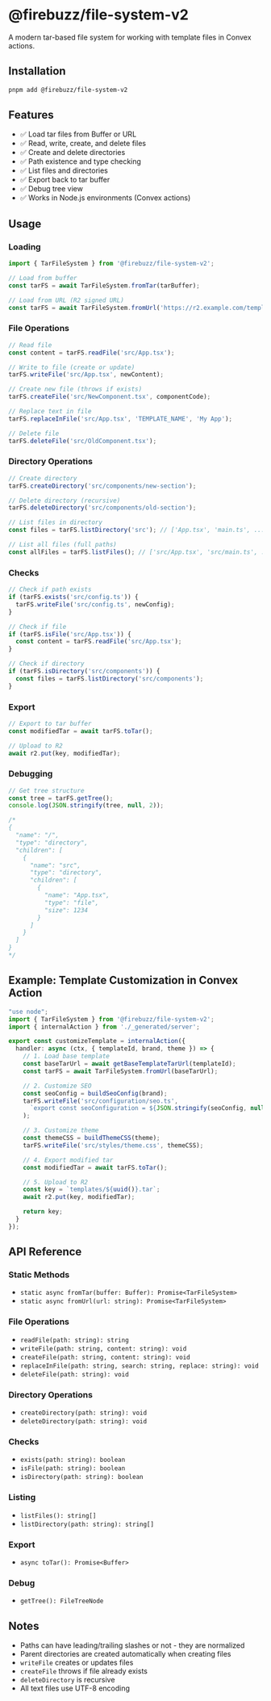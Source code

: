 # @firebuzz/file-system-v2

A modern tar-based file system for working with template files in Convex actions.

## Installation

```bash
pnpm add @firebuzz/file-system-v2
```

## Features

- ✅ Load tar files from Buffer or URL
- ✅ Read, write, create, and delete files
- ✅ Create and delete directories
- ✅ Path existence and type checking
- ✅ List files and directories
- ✅ Export back to tar buffer
- ✅ Debug tree view
- ✅ Works in Node.js environments (Convex actions)

## Usage

### Loading

```typescript
import { TarFileSystem } from '@firebuzz/file-system-v2';

// Load from buffer
const tarFS = await TarFileSystem.fromTar(tarBuffer);

// Load from URL (R2 signed URL)
const tarFS = await TarFileSystem.fromUrl('https://r2.example.com/template.tar');
```

### File Operations

```typescript
// Read file
const content = tarFS.readFile('src/App.tsx');

// Write to file (create or update)
tarFS.writeFile('src/App.tsx', newContent);

// Create new file (throws if exists)
tarFS.createFile('src/NewComponent.tsx', componentCode);

// Replace text in file
tarFS.replaceInFile('src/App.tsx', 'TEMPLATE_NAME', 'My App');

// Delete file
tarFS.deleteFile('src/OldComponent.tsx');
```

### Directory Operations

```typescript
// Create directory
tarFS.createDirectory('src/components/new-section');

// Delete directory (recursive)
tarFS.deleteDirectory('src/components/old-section');

// List files in directory
const files = tarFS.listDirectory('src'); // ['App.tsx', 'main.ts', ...]

// List all files (full paths)
const allFiles = tarFS.listFiles(); // ['src/App.tsx', 'src/main.ts', ...]
```

### Checks

```typescript
// Check if path exists
if (tarFS.exists('src/config.ts')) {
  tarFS.writeFile('src/config.ts', newConfig);
}

// Check if file
if (tarFS.isFile('src/App.tsx')) {
  const content = tarFS.readFile('src/App.tsx');
}

// Check if directory
if (tarFS.isDirectory('src/components')) {
  const files = tarFS.listDirectory('src/components');
}
```

### Export

```typescript
// Export to tar buffer
const modifiedTar = await tarFS.toTar();

// Upload to R2
await r2.put(key, modifiedTar);
```

### Debugging

```typescript
// Get tree structure
const tree = tarFS.getTree();
console.log(JSON.stringify(tree, null, 2));

/*
{
  "name": "/",
  "type": "directory",
  "children": [
    {
      "name": "src",
      "type": "directory",
      "children": [
        {
          "name": "App.tsx",
          "type": "file",
          "size": 1234
        }
      ]
    }
  ]
}
*/
```

## Example: Template Customization in Convex Action

```typescript
"use node";
import { TarFileSystem } from '@firebuzz/file-system-v2';
import { internalAction } from './_generated/server';

export const customizeTemplate = internalAction({
  handler: async (ctx, { templateId, brand, theme }) => {
    // 1. Load base template
    const baseTarUrl = await getBaseTemplateTarUrl(templateId);
    const tarFS = await TarFileSystem.fromUrl(baseTarUrl);

    // 2. Customize SEO
    const seoConfig = buildSeoConfig(brand);
    tarFS.writeFile('src/configuration/seo.ts',
      `export const seoConfiguration = ${JSON.stringify(seoConfig, null, 2)};`
    );

    // 3. Customize theme
    const themeCSS = buildThemeCSS(theme);
    tarFS.writeFile('src/styles/theme.css', themeCSS);

    // 4. Export modified tar
    const modifiedTar = await tarFS.toTar();

    // 5. Upload to R2
    const key = `templates/${uuid()}.tar`;
    await r2.put(key, modifiedTar);

    return key;
  }
});
```

## API Reference

### Static Methods

- `static async fromTar(buffer: Buffer): Promise<TarFileSystem>`
- `static async fromUrl(url: string): Promise<TarFileSystem>`

### File Operations

- `readFile(path: string): string`
- `writeFile(path: string, content: string): void`
- `createFile(path: string, content: string): void`
- `replaceInFile(path: string, search: string, replace: string): void`
- `deleteFile(path: string): void`

### Directory Operations

- `createDirectory(path: string): void`
- `deleteDirectory(path: string): void`

### Checks

- `exists(path: string): boolean`
- `isFile(path: string): boolean`
- `isDirectory(path: string): boolean`

### Listing

- `listFiles(): string[]`
- `listDirectory(path: string): string[]`

### Export

- `async toTar(): Promise<Buffer>`

### Debug

- `getTree(): FileTreeNode`

## Notes

- Paths can have leading/trailing slashes or not - they are normalized
- Parent directories are created automatically when creating files
- `writeFile` creates or updates files
- `createFile` throws if file already exists
- `deleteDirectory` is recursive
- All text files use UTF-8 encoding
